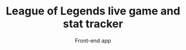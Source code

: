 <h1 align="center">
  League of Legends live game and stat tracker
</h1>
<p align="center">
  Front-end app
</p>
